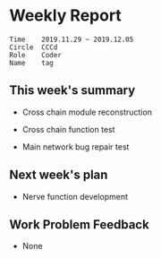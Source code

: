 # Weekly Report 
```
Time	2019.11.29 ~ 2019.12.05
Circle	CCCd
Role	Coder
Name	tag
```
## This week's summary
- Cross chain module reconstruction

- Cross chain function test

- Main network bug repair test


## Next week's plan

- Nerve function development

## Work Problem Feedback
- None

